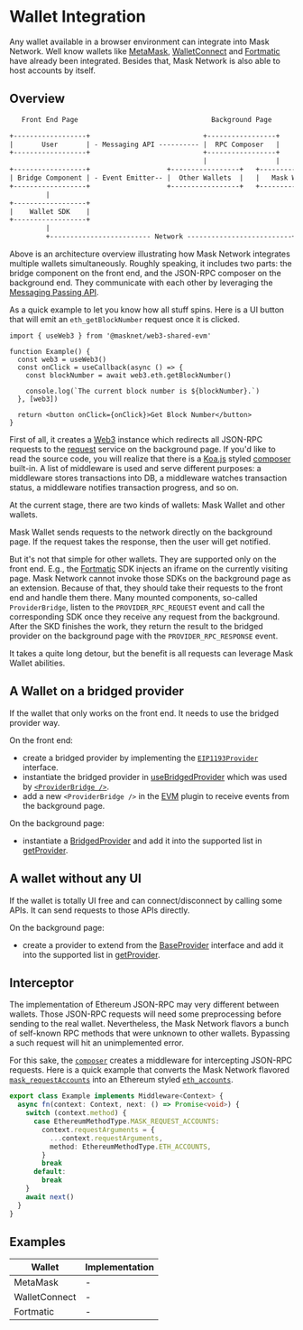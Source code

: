 # Wallet Integration

Any wallet available in a browser environment can integrate into Mask Network. Well know wallets like [MetaMask](https://metamask.io/), [WalletConnect](https://docs.walletconnect.com/) and [Fortmatic](https://fortmatic.com/) have already been integrated. Besides that, Mask Network is also able to host accounts by itself.

## Overview

```txt
   Front End Page                                 Background Page

+------------------+                            +-----------------+
|       User       | - Messaging API ---------- |  RPC Composer   |
+------------------+                            +-----------------+
                                                |                 |
+------------------+                   +-----------------+   +-----------------+
| Bridge Component | - Event Emitter-- |  Other Wallets  |   |   Mask Wallet   |
+------------------+                   +-----------------+   +-----------------+
         |                                                            |
+------------------+                                                  |
|    Wallet SDK    |                                                  |
+------------------+                                                  |
         |                                                            |
         +------------------------- Network --------------------------+
```

Above is an architecture overview illustrating how Mask Network integrates multiple wallets simultaneously. Roughly speaking, it includes two parts: the bridge component on the front end, and the JSON-RPC composer on the background end. They communicate with each other by leveraging the [Messaging Passing API](https://developer.chrome.com/docs/extensions/mv3/messaging/).

As a quick example to let you know how all stuff spins. Here is a UI button that will emit an `eth_getBlockNumber` request once it is clicked.

```tsx
import { useWeb3 } from '@masknet/web3-shared-evm'

function Example() {
  const web3 = useWeb3()
  const onClick = useCallback(async () => {
    const blockNumber = await web3.eth.getBlockNumber()

    console.log(`The current block number is ${blockNumber}.`)
  }, [web3])

  return <button onClick={onClick}>Get Block Number</button>
}
```

First of all, it creates a [Web3](https://web3js.readthedocs.io/) instance which redirects all JSON-RPC requests to the [request](https://github.com/DimensionDev/Maskbook/blob/develop/packages/mask/src/extension/background-script/EthereumServices/request.ts) service on the background page. If you'd like to read the source code, you will realize that there is a [Koa.js](https://koajs.com/) styled [composer](https://github.com/koajs/compose) built-in. A list of middleware is used and serve different purposes: a middleware stores transactions into DB, a middleware watches transaction status, a middleware notifies transaction progress, and so on.

At the current stage, there are two kinds of wallets: Mask Wallet and other wallets.

Mask Wallet sends requests to the network directly on the background page. If the request takes the response, then the user will get notified.

But it's not that simple for other wallets. They are supported only on the front end. E.g., the [Fortmatic](https://docs.fortmatic.com/) SDK injects an iframe on the currently visiting page. Mask Network cannot invoke those SDKs on the background page as an extension. Because of that, they should take their requests to the front end and handle them there. Many mounted components, so-called `ProviderBridge`, listen to the `PROVIDER_RPC_REQUEST` event and call the corresponding SDK once they receive any request from the background. After the SKD finishes the work, they return the result to the bridged provider on the background page with the `PROVIDER_RPC_RESPONSE` event.

It takes a quite long detour, but the benefit is all requests can leverage Mask Wallet abilities.

## A Wallet on a bridged provider

If the wallet that only works on the front end. It needs to use the bridged provider way.

On the front end:

- create a bridged provider by implementing the [`EIP1193Provider`](https://github.com/DimensionDev/Maskbook/blob/develop/packages/web3-shared/evm/types/index.ts) interface.
- instantiate the bridged provider in [useBridgedProvider](https://github.com/DimensionDev/Maskbook/blob/develop/packages/mask/src/plugins/EVM/hooks/useBridgedProvider.ts) which was used by [`<ProviderBridge />`](https://github.com/DimensionDev/Maskbook/blob/develop/packages/mask/src/plugins/EVM/UI/components/ProviderBridge.tsx).
- add a new `<ProviderBridge />` in the [EVM](https://github.com/DimensionDev/Maskbook/blob/develop/packages/mask/src/plugins/EVM/UI/SNSAdaptor/index.tsx) plugin to receive events from the background page.

On the background page:

- instantiate a [BridgedProvider](https://github.com/DimensionDev/Maskbook/blob/develop/packages/mask/src/extension/background-script/EthereumServices/providers/Bridged.ts) and add it into the supported list in [getProvider](https://github.com/DimensionDev/Maskbook/blob/develop/packages/mask/src/extension/background-script/EthereumServices/provider.ts).

## A wallet without any UI

If the wallet is totally UI free and can connect/disconnect by calling some APIs. It can send requests to those APIs directly.

On the background page:

- create a provider to extend from the [BaseProvider](https://github.com/DimensionDev/Maskbook/blob/develop/packages/mask/src/extension/background-script/EthereumServices/providers/MaskWallet.ts) interface and add it into the supported list in [getProvider](https://github.com/DimensionDev/Maskbook/blob/develop/packages/mask/src/extension/background-script/EthereumServices/provider.ts).

## Interceptor

The implementation of Ethereum JSON-RPC may very different between wallets. Those JSON-RPC requests will need some preprocessing before sending to the real wallet. Nevertheless, the Mask Network flavors a bunch of self-known RPC methods that were unknown to other wallets. Bypassing a such request will hit an unimplemented error.

<!-- spell-checker: disable-next-line -->

For this sake, the [`composer`](https://github.com/DimensionDev/Maskbook/blob/develop/packages/mask/src/extension/background-script/EthereumServices/composer.ts) creates a middleware for intercepting JSON-RPC requests. Here is a quick example that converts the Mask Network flavored [`mask_requestAccounts`](./mask-flavored-jsonrpc-api.md#mask_requestaccounts) into an Ethereum styled [`eth_accounts`](https://eth.wiki/json-rpc/API#eth_accounts).

```ts
export class Example implements Middleware<Context> {
  async fn(context: Context, next: () => Promise<void>) {
    switch (context.method) {
      case EthereumMethodType.MASK_REQUEST_ACCOUNTS:
        context.requestArguments = {
          ...context.requestArguments,
          method: EthereumMethodType.ETH_ACCOUNTS,
        }
        break
      default:
        break
    }
    await next()
  }
}
```

## Examples

| Wallet        | Implementation |
| ------------- | -------------- |
| MetaMask      | \-             |
| WalletConnect | \-             |
| Fortmatic     | \-             |
